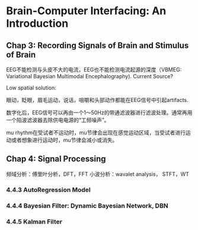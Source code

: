 # Brain-Computer Interfacing: An Introduction

## Chap 3: Recording Signals of Brain and Stimulus of Brain 

EEG不能检测与头皮不大的电流，EEG也不能检测电流起源的深度（VBMEG: Variational Bayesian Multimodal Encephalography). Current Source? 

Low spatial solution: 

眼动，眨眼，眉毛运动，说话，咀嚼和头部动作都能在EEG信号中引起artifacts.

数字化后，EEG信号可以再由一个1～50Hz的带通滤波器进行滤波处理。通常再用一个陷波滤波器去除供电电源的“工频噪声”。

mu rhythm在受试者不运动时，mu节律会出现在感觉运动区域，当受试者进行运动或者想象进行运动时，mu节律会减小或消失。

## Chap 4: Signal Processing

频域分析：傅里叶分析，DFT，FFT
小波分析：wavalet analysis， STFT，WT

### 4.4.3 AutoRegression Model
### 4.4.4 Bayesian Filter: Dynamic Bayesian Network, DBN
### 4.4.5 Kalman Filter 

